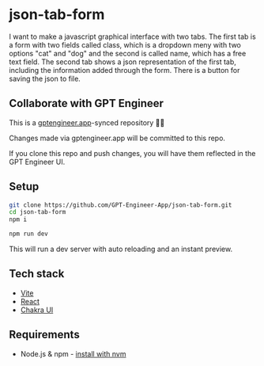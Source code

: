 # json-tab-form

I want to make a javascript graphical interface with two tabs. The first tab is a form with two fields called class, which is a dropdown meny with two options "cat" and "dog" and the second is called name, which has a free text field. The second tab shows a json representation of the first tab, including the information added through the form. There is a button for saving the json to file.

## Collaborate with GPT Engineer

This is a [gptengineer.app](https://gptengineer.app)-synced repository 🌟🤖

Changes made via gptengineer.app will be committed to this repo.

If you clone this repo and push changes, you will have them reflected in the GPT Engineer UI.

## Setup

```sh
git clone https://github.com/GPT-Engineer-App/json-tab-form.git
cd json-tab-form
npm i
```

```sh
npm run dev
```

This will run a dev server with auto reloading and an instant preview.

## Tech stack

- [Vite](https://vitejs.dev/)
- [React](https://react.dev/)
- [Chakra UI](https://chakra-ui.com/)

## Requirements

- Node.js & npm - [install with nvm](https://github.com/nvm-sh/nvm#installing-and-updating)
